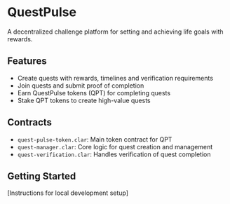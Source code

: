 # QuestPulse
A decentralized challenge platform for setting and achieving life goals with rewards.

## Features
- Create quests with rewards, timelines and verification requirements
- Join quests and submit proof of completion
- Earn QuestPulse tokens (QPT) for completing quests
- Stake QPT tokens to create high-value quests

## Contracts
- `quest-pulse-token.clar`: Main token contract for QPT
- `quest-manager.clar`: Core logic for quest creation and management
- `quest-verification.clar`: Handles verification of quest completion

## Getting Started
[Instructions for local development setup]
